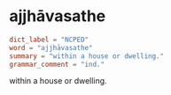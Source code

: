 # ajjhāvasathe

``` toml
dict_label = "NCPED"
word = "ajjhāvasathe"
summary = "within a house or dwelling."
grammar_comment = "ind."
```

within a house or dwelling.


